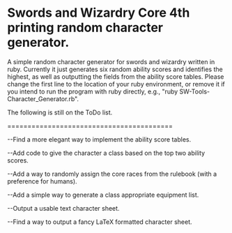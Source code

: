 Swords and Wizardry Core 4th printing random character generator. 
======================

A simple random character generator for swords and wizardry written in ruby. Currently it just generates six random ability scores and identifies the highest, as well as outputting the fields from the ability score tables. Please change the first line to the location of your ruby environment, or remove it if you intend to run the program with ruby directly, e.g., "ruby SW-Tools-Character_Generator.rb". 

The following is still on the ToDo list.

=========================================

--Find a more elegant way to implement the ability score tables.

--Add code to give the character a class based on the top two ability scores.

--Add a way to randomly assign the core races from the rulebook (with a preference for humans).

--Add a simple way to generate a class appropriate equipment list.

--Output a usable text character sheet.

--Find a way to output a fancy LaTeX formatted character sheet.
